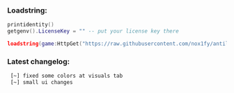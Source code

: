 ### Loadstring:

```lua
printidentity()
getgenv().LicenseKey = "" -- put your license key there

loadstring(game:HttpGet("https://raw.githubusercontent.com/nox1fy/antilose.cc/refs/heads/main/main.lua", true))()
```


### Latest changelog:

```vb
 [~] fixed some colors at visuals tab
 [~] small ui changes
```
